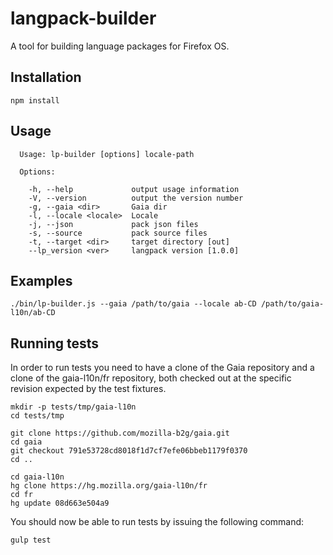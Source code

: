 langpack-builder
================

A tool for building language packages for Firefox OS.


Installation
------------

    npm install


Usage
-----

```
  Usage: lp-builder [options] locale-path

  Options:

    -h, --help             output usage information
    -V, --version          output the version number
    -g, --gaia <dir>       Gaia dir
    -l, --locale <locale>  Locale
    -j, --json             pack json files
    -s, --source           pack source files
    -t, --target <dir>     target directory [out]
    --lp_version <ver>     langpack version [1.0.0]
```


Examples
--------

    ./bin/lp-builder.js --gaia /path/to/gaia --locale ab-CD /path/to/gaia-l10n/ab-CD


Running tests
-------------

In order to run tests you need to have a clone of the Gaia repository and 
a clone of the gaia-l10n/fr repository, both checked out at the specific 
revision expected by the test fixtures.

    mkdir -p tests/tmp/gaia-l10n
    cd tests/tmp

    git clone https://github.com/mozilla-b2g/gaia.git
    cd gaia
    git checkout 791e53728cd8018f1d7cf7efe06bbeb1179f0370
    cd ..

    cd gaia-l10n
    hg clone https://hg.mozilla.org/gaia-l10n/fr
    cd fr
    hg update 08d663e504a9

You should now be able to run tests by issuing the following command:

    gulp test

